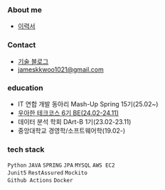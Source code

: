 ### About me
- [이력서](https://cheddar-parade-d79.notion.site/1413b0d6b35580ad8db5e154f9e1a8fa?pvs=74)
  

### Contact
- [기술 블로그](https://hellobrocolli.tistory.com/)
- jameskkwoo1021@gmail.com


### education
- IT 연합 개발 동아리 Mash-Up Spring 15기(25.02~)
- [우아한 테크코스 6기 BE(24.02-24.11)](https://github.com/coli-geonwoo/woowacourse)
- 데이터 분석 학회 DArt-B 1기(23.02-23.11)
- 중앙대학교 경영학/소프트웨어학(19.02-)


### tech stack
`Python` `JAVA` `SPRING` `JPA` `MYSQL` `AWS EC2`  
`Junit5` `RestAssured` `Mockito`  
`Github Actions` `Docker`  
